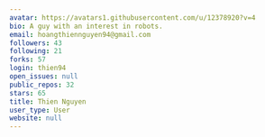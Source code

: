 ```yaml
---
avatar: https://avatars1.githubusercontent.com/u/12378920?v=4
bio: A guy with an interest in robots.
email: hoangthiennguyen94@gmail.com
followers: 43
following: 21
forks: 57
login: thien94
open_issues: null
public_repos: 32
stars: 65
title: Thien Nguyen
user_type: User
website: null
---
```

